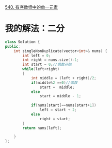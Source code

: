 [540. 有序数组中的单一元素](https://leetcode-cn.com/problems/single-element-in-a-sorted-array/description/)



# 我的解法：二分

```C++
class Solution {
public:
    int singleNonDuplicate(vector<int>& nums) {
        int left = 0;
        int right = nums.size()-1;
        int start = 0;//偶数开始
        while(left<right)
        {
            int middle = (left + right)/2;
            if(middle%2 ==0)//偶数
                start =  middle;
            else 
                start = middle - 1;
            
            if(nums[start]==nums[start+1])
                left = start + 2;
            else 
                right = start; 
        }
        return nums[left];

    }
};
```
